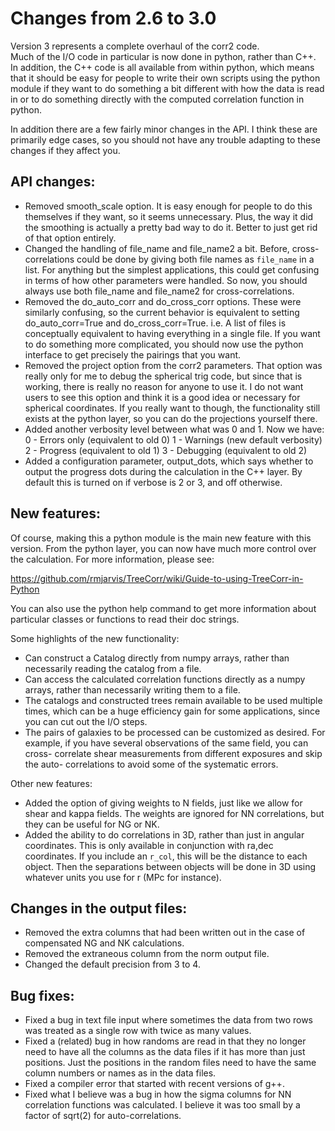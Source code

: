 Changes from 2.6 to 3.0
=======================

Version 3 represents a complete overhaul of the corr2 code.  
Much of the I/O code in particular is now done in python, rather than C++.
In addition, the C++ code is all available from within python, which means
that it should be easy for people to write their own scripts using the 
python module if they want to do something a bit different with how the 
data is read in or to do something directly with the computed correlation
function in python.

In addition there are a few fairly minor changes in the API.  I think these
are primarily edge cases, so you should not have any trouble adapting to
these changes if they affect you.

API changes:
------------

- Removed smooth_scale option.  It is easy enough for people to do this
  themselves if they want, so it seems unnecessary.  Plus, the way it
  did the smoothing is actually a pretty bad way to do it.  Better to just
  get rid of that option entirely.
- Changed the handling of file_name and file_name2 a bit.  Before, cross-
  correlations could be done by giving both file names as `file_name` in
  a list.  For anything but the simplest applications, this could get
  confusing in terms of how other parameters were handled.  So now, you
  should always use both file_name and file_name2 for cross-correlations.
- Removed the do_auto_corr and do_cross_corr options.  These were
  similarly confusing, so the current behavior is equivalent to setting
  do_auto_corr=True and do_cross_corr=True.  i.e. A list of files is
  conceptually equivalent to having everything in a single file.
  If you want to do something more complicated, you should now use the
  python interface to get precisely the pairings that you want.
- Removed the project option from the corr2 parameters.  That option
  was really only for me to debug the spherical trig code, but since that
  is working, there is really no reason for anyone to use it.  I do
  not want users to see this option and think it is a good idea or necessary
  for spherical coordinates.  If you really want to though, the functionality
  still exists at the python layer, so you can do the projections yourself
  there.
- Added another verbosity level between what was 0 and 1.  Now we have:
    0 - Errors only (equivalent to old 0)
    1 - Warnings (new default verbosity)
    2 - Progress (equivalent to old 1)
    3 - Debugging (equivalent to old 2)
- Added a configuration parameter, output_dots, which says whether to output
  the progress dots during the calculation in the C++ layer.  By default
  this is turned on if verbose is 2 or 3, and off otherwise.


New features:
-------------

Of course, making this a python module is the main new feature with this
version.  From the python layer, you can now have much more control over the
calculation.  For more information, please see:

  https://github.com/rmjarvis/TreeCorr/wiki/Guide-to-using-TreeCorr-in-Python

You can also use the python help command to get more information about particular
classes or functions to read their doc strings.

Some highlights of the new functionality:

- Can construct a Catalog directly from numpy arrays, rather than necessarily
  reading the catalog from a file.
- Can access the calculated correlation functions directly as a numpy arrays,
  rather than necessarily writing them to a file.
- The catalogs and constructed trees remain available to be used multiple times,
  which can be a huge efficiency gain for some applications, since you can
  cut out the I/O steps.
- The pairs of galaxies to be processed can be customized as desired.  For
  example, if you have several observations of the same field, you can cross-
  correlate shear measurements from different exposures and skip the auto-
  correlations to avoid some of the systematic errors.

Other new features:

- Added the option of giving weights to N fields, just like we allow for shear
  and kappa fields.  The weights are ignored for NN correlations, but they
  can be useful for NG or NK.
- Added the ability to do correlations in 3D, rather than just in angular 
  coordinates.  This is only available in conjunction with ra,dec coordinates.
  If you include an `r_col`, this will be the distance to each object.  Then
  the separations between objects will be done in 3D using whatever units you
  use for r (MPc for instance).


Changes in the output files:
----------------------------

- Removed the extra columns that had been written out in the case of
  compensated NG and NK calculations.
- Removed the extraneous <R> column from the norm output file.
- Changed the default precision from 3 to 4.


Bug fixes:
----------

- Fixed a bug in text file input where sometimes the data from two rows
  was treated as a single row with twice as many values.
- Fixed a (related) bug in how randoms are read in that they no longer need
  to have all the columns as the data files if it has more than just positions.
  Just the positions in the random files need to have the same column numbers
  or names as in the data files.
- Fixed a compiler error that started with recent versions of g++.
- Fixed what I believe was a bug in how the sigma columns for NN correlation 
  functions was calculated.  I believe it was too small by a factor of sqrt(2)
  for auto-correlations.
